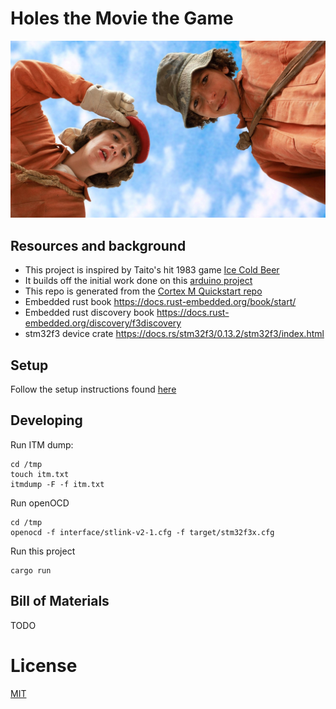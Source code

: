# Holes the Movie the Game

![Holes](holes.jpg "Holes the Movie the Game")

## Resources and background

* This project is inspired by Taito's hit 1983 game [Ice Cold Beer](https://en.wikipedia.org/wiki/Ice_Cold_Beer)
* It builds off the initial work done on this [arduino project](https://github.com/mcataford/lukewarmbeer)
* This repo is generated from the [Cortex M Quickstart repo](https://github.com/rust-embedded/cortex-m-quickstart)
* Embedded rust book https://docs.rust-embedded.org/book/start/
* Embedded rust discovery book https://docs.rust-embedded.org/discovery/f3discovery
* stm32f3 device crate https://docs.rs/stm32f3/0.13.2/stm32f3/index.html

## Setup

Follow the setup instructions found [here](https://docs.rust-embedded.org/discovery/f3discovery/03-setup/index.html)

## Developing

Run ITM dump:
```
cd /tmp
touch itm.txt
itmdump -F -f itm.txt
```

Run openOCD
```
cd /tmp
openocd -f interface/stlink-v2-1.cfg -f target/stm32f3x.cfg
```

Run this project
```
cargo run
```

## Bill of Materials

TODO

# License

[MIT](LICENSE)
